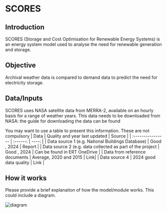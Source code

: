 # SCORES
## Introduction
SCORES (Storage and Cost Optimisation for Renewable Energy Systems) is an energy system model used to analyse the need for renewable generation and storage. 

## Objective
Archival weather data is compared to demand data to predict the need for electricity storage. 

## Data/Inputs
SCORES uses NASA satellite data from MERRA-2, available on an hourly basis for a range of weather years. This data needs to be downloaded from NASA: the guide for downloading the data can be found  

You may want to use a table to present this information. These are not compulsory
| Data              | Quality and year last updated | Source |
| :---------------- | :------: | ----: |
| Data source 1 (e.g. National Buildings Database)       |   Good , 2024  | Report |
| Data source 2 (e.g. data collected as part of the project          |   Good  , 2024 | Can be found in ERT OneDrive  |
|  Data from reference documents |  Average, 2020 and 2015   | Link|
| Data source 4 |  2024 good data quality   | Link |


## How it works
Please provide a brief explanaiton of how the model/module works. This could include a diagram. 

![diagram](model_example_figure_for_github.png)
